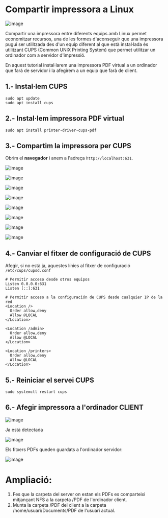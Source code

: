 # Compartir impressora a Linux 

![image](https://github.com/user-attachments/assets/e6bb3464-6716-4165-98ef-e250dfa7038d)

Compartir una impressora entre diferents equips amb Linux permet economitzar recursos, una de les formes d'aconseguir que una impressora pugui ser utilitzada des d'un equip diferent al que està instal·lada és utilitzant CUPS (Common UNIX Printing System) que permet utilitzar un ordinador com a servidor d'impressió. 

En aquest tutorial instal·larem una impressora PDF virtual a un ordinador que farà de servidor i la afegirem a un equip que farà de client. 

## 1.- Instal·lem CUPS

```
sudo apt update
sudo apt install cups
```

## 2.- Instal·lem impressora PDF virtual

```
sudo apt install printer-driver-cups-pdf
```

## 3.- Compartim la impressora per CUPS

Obrim el **navegador** i anem a l'adreça  ```http://localhost:631```.

![image](https://github.com/user-attachments/assets/74db4eb0-cd4c-4a49-9527-16202cf53a1f)

![image](https://github.com/user-attachments/assets/2c978f01-79f4-4da2-ba2c-8855ab110cab)

![image](https://github.com/user-attachments/assets/32bfb549-29f9-4f7a-8217-0cab91e579f5)

![image](https://github.com/user-attachments/assets/f384bccf-face-4654-9852-0d862f2c58ef)

![image](https://github.com/user-attachments/assets/02eb9b25-59d5-4d3a-ba44-308dc0f12795)

![image](https://github.com/user-attachments/assets/d162713f-04fa-4941-aaae-50ea41d520d0)

![image](https://github.com/user-attachments/assets/5356d665-b06c-4260-b1ba-4a9f49e102f9)

![image](https://github.com/user-attachments/assets/54cdee2d-e86b-4c42-b063-421bc00cec8f)

## 4.- Canviar el fitxer de configuració de CUPS

Afegir, si no està ja, aquestes línies al fitxer de configuració ```/etc/cups/cupsd.conf```

```
# Permitir acceso desde otros equipos
Listen 0.0.0.0:631
Listen [::]:631

# Permitir acceso a la configuración de CUPS desde cualquier IP de la red
<Location />
  Order allow,deny
  Allow @LOCAL
</Location>

<Location /admin>
  Order allow,deny
  Allow @LOCAL
</Location>

<Location /printers>
  Order allow,deny
  Allow @LOCAL
</Location>

```

## 5.- Reiniciar el servei CUPS

```
sudo systemctl restart cups
```

## 6.- Afegir impressora a l'ordinador CLIENT

![image](https://github.com/user-attachments/assets/4385ec6c-4012-4546-9746-202e81394bff)

Ja està detectada

![image](https://github.com/user-attachments/assets/bc97b7f8-2458-4c02-963d-6b6504aad196)

Els fitxers PDFs queden guardats a l'ordinador servidor:

![image](https://github.com/user-attachments/assets/6eafc33b-d8d9-4ca4-9e7a-21d15a2ba452)

# Ampliació:

1. Fes que la carpeta del server on estan els PDFs es comparteixi mitjançant NFS a la carpeta /PDF de l'ordinador client.
2. Munta la carpeta /PDF del client a la carpeta /home/usuari/Documents/PDF de l'usuari actual.

